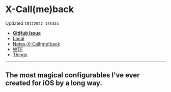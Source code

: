 # X-Call(me)back
Updated `10122022-135444`

- [**GitHub Issue**](https://github.com/extratone/bilge/issues/369)
- [Local](drafts://open?uuid=7D32DB34-969B-435F-8502-FC286350570F)
- [Notes-X-Call(me)back](drafts://open?uuid=F94754AD-52B9-4C5B-BBC4-06B1FCC51110)
- [WTF](https://davidblue.wtf/drafts/7D32DB34-969B-435F-8502-FC286350570F.html)
- [Things](things:///show?id=Ro6GRUVWeLK8HaPZXd43Jm)

---

## The most magical configurables I've ever created for iOS by a long way.

<!--more-->



<!--comment-->